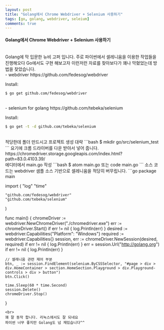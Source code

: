 ```yaml
---
layout: post
title: "Golang에서 Chrome Webdriver + Selenium 사용하기"
tags: [go, golang, webdriver, seleium]
comments: true
---
```


#### Golang에서 Chrome Webdriver + Selenium 사용하기
<br>
Golang에 막 입문한 뉴비 고퍼 입니다.
주로 파이썬에서 셀레니움을 이용한 작업들을 진행해오다 Go에서도
구현 해보고자 이런저런 자료를 찾아보다가 꽤나 막혔었는데 방법을 찾았습니다.
<br>
- webdriver
https://github.com/fedesog/webdriver

Install:
```bash
$ go get github.com/fedesog/webdriver
```
<br>
- selenium for golang
https://github.com/tebeka/selenium

Install:
```bash
$ go get -t -d github.com/tebeka/selenium
```
<br>
적당한데 폴더 만드시고 프로젝트 생성 대략
```bash
$ mkdir go/src/selenium_test
```
요기에 크롬 드라이버를 다운 받아서 넣어 줍니다.
https://chromedriver.storage.googleapis.com/index.html?path=83.0.4103.39/
<br>
에디터에서 main.go 작성
```bash
$ atom main.go 또는 code main.go
```
소스 코드는 webdriver 샘플 소스 기반으로 셀레니움을 적당히 버무립니다.
```go
package main

import (
    "log"
    "time"

    "github.com/fedesog/webdriver"
    "github.com/tebeka/selenium"
)

func main() {
    chromeDriver := webdriver.NewChromeDriver("./chromedriver.exe")
    err := chromeDriver.Start()
    if err != nil {
        log.Println(err)
    }
    desired := webdriver.Capabilities{"Platform": "Windows"}
    required := webdriver.Capabilities{}
    session, err := chromeDriver.NewSession(desired, required)
    if err != nil {
        log.Println(err)
    }
    err = session.Url("http://golang.org")
    if err != nil {
        log.Println(err)
    }

    // 셀레니움 관련 제어 부분
    btn, _ := session.FindElement(selenium.ByCSSSelector, "#page > div > div.HomeContainer > section.HomeSection.Playground > div.Playground-controls > div > button")
    btn.Click()

    time.Sleep(60 * time.Second)
    session.Delete()
    chromeDriver.Stop()
}
```
<br>
꽤 잘 동작 합니다. 리눅스에서도 잘 되네요
파이썬 너무 좋지만 Golang도 넘 재밌습니다^^
